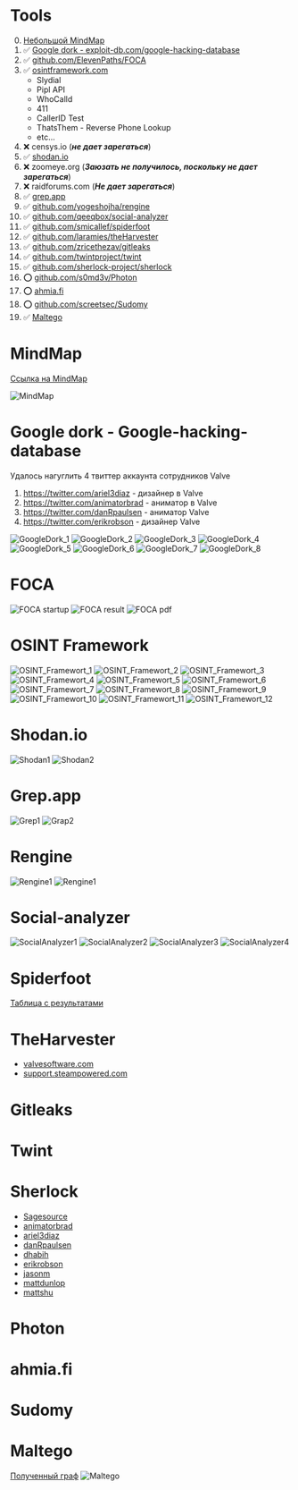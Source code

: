 # Tools

0. [Небольшой MindMap](#MindMap)
1. ✅ [Google dork - exploit-db.com/google-hacking-database](#GoogleDork)
2. ✅ [github.com/ElevenPaths/FOCA](#FOCA)
3. ✅ [osintframework.com](#OSINT_Framework)
   - Slydial
   - Pipl API
   - WhoCalld
   - 411
   - CallerID Test
   - ThatsThem - Reverse Phone Lookup
   - etc...
4. ❌ censys.io (**_не дает зарегаться_**)
5. ✅ [shodan.io](#Shodan)
6. ❌ zoomeye.org (**_Заюзать не получилось, поскольку не дает зарегаться_**)
7. ❌ raidforums.com (**_Не дает зарегаться_**)
8. ✅ [grep.app](#GrepApp)
9. ✅ [github.com/yogeshojha/rengine](#Rengine)
10. ✅ [github.com/qeeqbox/social-analyzer](#SocialAnalyzer)
11. ✅ [github.com/smicallef/spiderfoot](#SpiderFoot)
12. ✅ [github.com/laramies/theHarvester](#TheHarvester)
13. ✅ [github.com/zricethezav/gitleaks](#Gitleaks)
14. ✅ [github.com/twintproject/twint](#Twint)
15. ✅ [github.com/sherlock-project/sherlock](#Sherlock)
16. ⭕ [github.com/s0md3v/Photon ](#Photon)
17. ⭕ [ahmia.fi](#Ahmia)
18. ⭕ [github.com/screetsec/Sudomy](#Sudomy)
19. ✅ [Maltego ](#Maltego)

# <a name="MindMap"></a> MindMap
[Ссылка на MindMap](https://miro.com/app/board/uXjVOEeqk9Q=/)

![MindMap](https://github.com/ykropchik/OSINT/blob/main/Mind%20Map.jpg)
# <a name="GoogleDork"></a> Google dork - Google-hacking-database
Удалось нагуглить 4 твиттер аккаунта сотрудников Valve
1. https://twitter.com/ariel3diaz - дизайнер в Valve
2. https://twitter.com/animatorbrad - аниматор в Valve
3. https://twitter.com/danRpaulsen - аниматор Valve
4. https://twitter.com/erikrobson - дизайнер Valve

![GoogleDork_1](https://github.com/ykropchik/OSINT/blob/main/GoogleDorking/google_dork_1.png)
![GoogleDork_2](https://github.com/ykropchik/OSINT/blob/main/GoogleDorking/google_dork_2.png)
![GoogleDork_3](https://github.com/ykropchik/OSINT/blob/main/GoogleDorking/google_dork_3.png)
![GoogleDork_4](https://github.com/ykropchik/OSINT/blob/main/GoogleDorking/google_dork_4.png)
![GoogleDork_5](https://github.com/ykropchik/OSINT/blob/main/GoogleDorking/google_dork_5.png)
![GoogleDork_6](https://github.com/ykropchik/OSINT/blob/main/GoogleDorking/google_dork_6.png)
![GoogleDork_7](https://github.com/ykropchik/OSINT/blob/main/GoogleDorking/google_dork_7.png)
![GoogleDork_8](https://github.com/ykropchik/OSINT/blob/main/GoogleDorking/google_dork_8.png)

# <a name="FOCA"></a> FOCA
![FOCA startup](https://github.com/ykropchik/OSINT/blob/main/FOCA/FOCA%20-%20startup.png)
![FOCA result](https://github.com/ykropchik/OSINT/blob/main/FOCA/FOCA%20-%20result.png)
![FOCA pdf](https://github.com/ykropchik/OSINT/blob/main/FOCA/FOCA%20-%20pdf%20file.png)

# <a name="OSINT_Framework"></a> OSINT Framework
![OSINT_Framewort_1](https://github.com/ykropchik/OSINT/blob/main/osintFramework/osint_framework_1.png)
![OSINT_Framewort_2](https://github.com/ykropchik/OSINT/blob/main/osintFramework/osint_framework_2.png)
![OSINT_Framewort_3](https://github.com/ykropchik/OSINT/blob/main/osintFramework/osint_framework_3.png)
![OSINT_Framewort_4](https://github.com/ykropchik/OSINT/blob/main/osintFramework/osint_framework_4.png)
![OSINT_Framewort_5](https://github.com/ykropchik/OSINT/blob/main/osintFramework/osint_framework_5.png)
![OSINT_Framewort_6](https://github.com/ykropchik/OSINT/blob/main/osintFramework/osint_framework_6.png)
![OSINT_Framewort_7](https://github.com/ykropchik/OSINT/blob/main/osintFramework/osint_framework_7.png)
![OSINT_Framewort_8](https://github.com/ykropchik/OSINT/blob/main/osintFramework/osint_framework_8.png)
![OSINT_Framewort_9](https://github.com/ykropchik/OSINT/blob/main/osintFramework/osint_framework_9.png)
![OSINT_Framewort_10](https://github.com/ykropchik/OSINT/blob/main/osintFramework/osint_framework_10.png)
![OSINT_Framewort_11](https://github.com/ykropchik/OSINT/blob/main/osintFramework/osint_framework_11.png)
![OSINT_Framewort_12](https://github.com/ykropchik/OSINT/blob/main/osintFramework/osint_framework_12.png)

# <a name="Shodan"></a> Shodan.io
![Shodan1](https://github.com/ykropchik/OSINT/blob/main/shodan/Shodan%20-%20result.png)
![Shodan2](https://github.com/ykropchik/OSINT/blob/main/shodan/Shodan%20-%20result%202.png)

# <a name="GrepApp"></a> Grep.app
![Grep1](https://github.com/ykropchik/OSINT/blob/main/grep.app/grep.app.png)
![Grap2](https://github.com/ykropchik/OSINT/blob/main/grep.app/grep.app%202.png)

# <a name="Rengine"></a> Rengine
![Rengine1](https://github.com/ykropchik/OSINT/blob/main/rengine/rengine_1.png)
![Rengine1](https://github.com/ykropchik/OSINT/blob/main/rengine/rengine_2.png)

# <a name="SocialAnalyzer"></a> Social-analyzer
![SocialAnalyzer1](https://github.com/ykropchik/OSINT/blob/main/socialanalyzer/socialanalyzer%20-%20Flarn2006.png)
![SocialAnalyzer2](https://github.com/ykropchik/OSINT/blob/main/socialanalyzer/socialanalyzer%20-%20mattdunlop.png)
![SocialAnalyzer3](https://github.com/ykropchik/OSINT/blob/main/socialanalyzer/socialanalyzer%20-%20mattshu.png)
![SocialAnalyzer4](https://github.com/ykropchik/OSINT/blob/main/socialanalyzer/socialanalyzer%20-%20yoyodaman234.png)

# <a name="SpiderFoot"></a> Spiderfoot
[Таблица с результатами](https://github.com/ykropchik/OSINT/blob/main/spiderFoot/SpiderFoot.xlsx)

# <a name="TheHarvester"></a> TheHarvester
- [valvesoftware.com](https://github.com/ykropchik/OSINT/blob/main/theHarvester/theharvester%20-%20valvesoftware.com.txt)
- [support.steampowered.com](https://github.com/ykropchik/OSINT/blob/main/theHarvester/theharvester%20-%20support.steampowered.com.txt)

# <a name="Gitleaks"></a> Gitleaks
# <a name="Twint"></a> Twint
# <a name="Sherlock"></a> Sherlock
- [Sagesource](https://github.com/ykropchik/OSINT/blob/main/sherlock/sherlock-Sagesource.txt)
- [animatorbrad](https://github.com/ykropchik/OSINT/blob/main/sherlock/sherlock-animatorbrad.txt)
- [ariel3diaz](https://github.com/ykropchik/OSINT/blob/main/sherlock/sherlock-ariel3diaz.txt)
- [danRpaulsen](https://github.com/ykropchik/OSINT/blob/main/sherlock/sherlock-danRpaulsen.txt)
- [dhabih](https://github.com/ykropchik/OSINT/blob/main/sherlock/sherlock-dhabih.txt)
- [erikrobson](https://github.com/ykropchik/OSINT/blob/main/sherlock/sherlock-erikrobson.txt)
- [jasonm](https://github.com/ykropchik/OSINT/blob/main/sherlock/sherlock-jasonm.txt)
- [mattdunlop](https://github.com/ykropchik/OSINT/blob/main/sherlock/sherlock-mattdunlop.txt)
- [mattshu](https://github.com/ykropchik/OSINT/blob/main/sherlock/sherlock-mattshu.txt)

# <a name="Photon"></a> Photon 
# <a name="Ahmia"></a> ahmia.fi
# <a name="Sudomy"></a> Sudomy
# <a name="Maltego"></a> Maltego
[Полученный граф](https://github.com/ykropchik/OSINT/blob/main/maltego/valvesofware.com.mtgl)
![Maltego](https://github.com/ykropchik/OSINT/blob/main/maltego/maltego.png)
